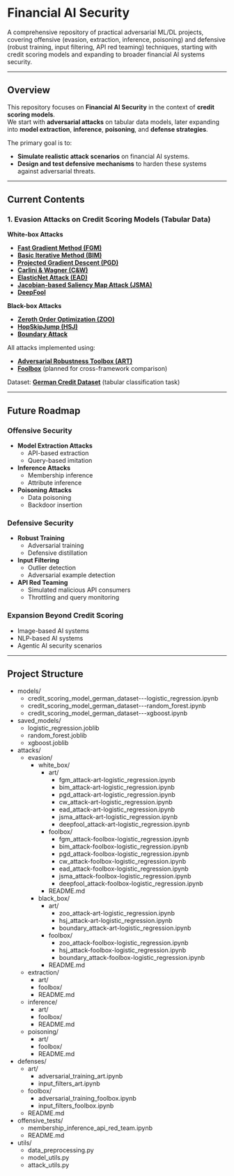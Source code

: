 # Financial AI Security
A comprehensive repository of practical adversarial ML/DL projects, covering offensive (evasion, extraction, inference, poisoning) and defensive (robust training, input filtering, API red teaming) techniques, starting with credit scoring models and expanding to broader financial AI systems security.

---

## Overview

This repository focuses on **Financial AI Security** in the context of **credit scoring models**.  
We start with **adversarial attacks** on tabular data models, later expanding into **model extraction**, **inference**, **poisoning**, and **defense strategies**.

The primary goal is to:
- **Simulate realistic attack scenarios** on financial AI systems.
- **Design and test defensive mechanisms** to harden these systems against adversarial threats.

---

## Current Contents

### 1. Evasion Attacks on Credit Scoring Models (Tabular Data)
**White-box Attacks**
- **[Fast Gradient Method (FGM)](https://arxiv.org/abs/1412.6572)**
- **[Basic Iterative Method (BIM)](https://arxiv.org/abs/1607.02533)**
- **[Projected Gradient Descent (PGD)](https://arxiv.org/abs/1706.06083)**
- **[Carlini & Wagner (C&W)](https://arxiv.org/abs/1608.04644)**
- **[ElasticNet Attack (EAD)](https://arxiv.org/abs/1709.04114)**
- **[Jacobian-based Saliency Map Attack (JSMA)](https://arxiv.org/abs/1511.07528)**
- **[DeepFool](https://arxiv.org/abs/1511.04599)**

**Black-box Attacks**
- **[Zeroth Order Optimization (ZOO)](https://arxiv.org/abs/1708.03999)**
- **[HopSkipJump (HSJ)](https://arxiv.org/abs/1904.02144)**
- **[Boundary Attack](https://arxiv.org/abs/1712.04248)**

All attacks implemented using:
- **[Adversarial Robustness Toolbox (ART)](https://github.com/Trusted-AI/adversarial-robustness-toolbox)**
- **[Foolbox](https://github.com/bethgelab/foolbox)** (planned for cross-framework comparison)

Dataset: **[German Credit Dataset](https://www.kaggle.com/datasets/uciml/german-credit)** (tabular classification task) 

---

## Future Roadmap

### Offensive Security
- **Model Extraction Attacks**
  - API-based extraction
  - Query-based imitation
- **Inference Attacks**
  - Membership inference
  - Attribute inference
- **Poisoning Attacks**
  - Data poisoning
  - Backdoor insertion

### Defensive Security
- **Robust Training**
  - Adversarial training
  - Defensive distillation
- **Input Filtering**
  - Outlier detection
  - Adversarial example detection
- **API Red Teaming**
  - Simulated malicious API consumers
  - Throttling and query monitoring

### Expansion Beyond Credit Scoring
- Image-based AI systems
- NLP-based AI systems
- Agentic AI security scenarios

---

## Project Structure

   - models/
     - credit_scoring_model_german_dataset---logistic_regression.ipynb
     - credit_scoring_model_german_dataset---random_forest.ipynb
     - credit_scoring_model_german_dataset---xgboost.ipynb
   - saved_models/
       - logistic_regression.joblib
       - random_forest.joblib
       - xgboost.joblib
   - attacks/
     - evasion/
       - white_box/
         - art/
           - fgm_attack-art-logistic_regression.ipynb
           - bim_attack-art-logistic_regression.ipynb
           - pgd_attack-art-logistic_regression.ipynb
           - cw_attack-art-logistic_regression.ipynb
           - ead_attack-art-logistic_regression.ipynb
           - jsma_attack-art-logistic_regression.ipynb
           - deepfool_attack-art-logistic_regression.ipynb
         - foolbox/
           - fgm_attack-foolbox-logistic_regression.ipynb
           - bim_attack-foolbox-logistic_regression.ipynb
           - pgd_attack-foolbox-logistic_regression.ipynb
           - cw_attack-foolbox-logistic_regression.ipynb
           - ead_attack-foolbox-logistic_regression.ipynb
           - jsma_attack-foolbox-logistic_regression.ipynb
           - deepfool_attack-foolbox-logistic_regression.ipynb
         - README.md
       - black_box/
         - art/
           - zoo_attack-art-logistic_regression.ipynb
           - hsj_attack-art-logistic_regression.ipynb
           - boundary_attack-art-logistic_regression.ipynb
         - foolbox/
           - zoo_attack-foolbox-logistic_regression.ipynb
           - hsj_attack-foolbox-logistic_regression.ipynb
           - boundary_attack-foolbox-logistic_regression.ipynb
         - README.md
     - extraction/
       - art/
       - foolbox/
       - README.md
     - inference/
       - art/
       - foolbox/
       - README.md
     - poisoning/
       - art/
       - foolbox/
       - README.md
   - defenses/
     - art/
       - adversarial_training_art.ipynb
       - input_filters_art.ipynb
     - foolbox/
       - adversarial_training_foolbox.ipynb
       - input_filters_foolbox.ipynb
     - README.md
   - offensive_tests/
     - membership_inference_api_red_team.ipynb
     - README.md
   - utils/
     - data_preprocessing.py
     - model_utils.py
     - attack_utils.py
